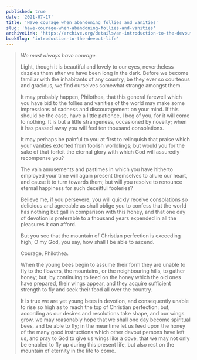 ```yaml
---
published: true
date: '2021-07-17'
title: 'Have courage when abandoning follies and vanities'
slug: 'have-courage-when-abandoning-follies-and-vanities'
archiveLink: 'https://archive.org/details/an-introduction-to-the-devout-life/page/222?view=theater'
bookSlug: 'introduction-to-the-devout-life'
---
```


> *We must always have courage.*
>
> Light, though it is beautiful and lovely to our eyes, nevertheless dazzles them after we have been long in the dark. Before we become familiar with the inhabitants of any country, be they ever so courteous and gracious, we find ourselves somewhat strange amongst them.
>
> It may probably happen, Philothea, that this general farewell which you have bid to the follies and vanities of the world may make some impressions of sadness and discouragement on your mind. If this should be the case, have a little patience, I beg of you, for it will come to nothing. It is but a little strangeness, occasioned by novelty; when it has passed away you will feel ten thousand consolations.
>
> It may perhaps be painful to you at first to relinquish that praise which your vanities extorted from foolish worldlings; but would you for the sake of that forfeit the eternal glory with which God will assuredly recompense you?
>
> The vain amusements and pastimes in which you have hitherto employed your time will again present themselves to allure our heart, and cause it to turn towards them; but will you resolve to renounce eternal happiness for such deceitful fooleries?
>
> Believe me, if you persevere, you will quickly receive consolations so delicious and agreeable as shall oblige you to confess that the world has nothing but gall in comparison with this honey, and that one day of devotion is preferable to a thousand years expended in all the pleasures it can afford.
>
> But you see that the mountain of Christian perfection is exceeding high; O my God, you say, how shall I be able to ascend.
>
> Courage, Philothea.
>
> When the young bees begin to assume their form they are unable to fly to the flowers, the mountains, or the neighbouring hills, to gather honey; but, by continuing to feed on the honey which the old ones have prepared, their wings appear, and they acquire sufficient strength to fly and seek their food all over the country.
>
> It is true we are yet young bees in devotion, and consequently unable to rise so high as to reach the top of Christian perfection; but, according as our desires and resolutions take shape, and our wings grow, we may reasonably hope that we shall one day become spiritual bees, and be able to fly; in the meantime let us feed upon the honey of the many good instructions which other devout persons have left us, and pray to God to give us wings like a dove, that we may not only be enabled to fly up during this present life, but also rest on the mountain of eternity in the life to come.